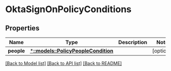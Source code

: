 # OktaSignOnPolicyConditions

## Properties
Name | Type | Description | Notes
------------ | ------------- | ------------- | -------------
**people** | [***::models::PolicyPeopleCondition**](PolicyPeopleCondition.md) |  | [optional] 

[[Back to Model list]](../README.md#documentation-for-models) [[Back to API list]](../README.md#documentation-for-api-endpoints) [[Back to README]](../README.md)


